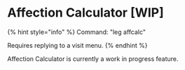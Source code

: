 # Affection Calculator \[WIP]

{% hint style="info" %}
Command: "leg affcalc"

Requires replying to a visit menu.
{% endhint %}

Affection Calculator is currently a work in progress feature.
